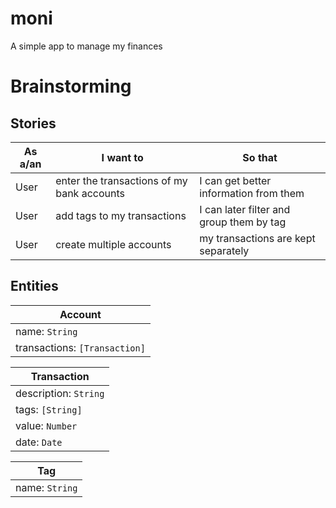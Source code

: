 # moni
A simple app to manage my finances

# Brainstorming

## Stories

| As a/an | I want to | So that |
| - | - | - |
| User | enter the transactions of my bank accounts | I can get better information from them |
| User | add tags to my transactions | I can later filter and group them by tag |
| User | create multiple accounts | my transactions are kept separately

## Entities

| Account |
| - |
| name: `String` |
| transactions: `[Transaction]` |

| Transaction |
| - |
| description: `String` |
| tags: `[String]` |
| value: `Number` |
| date: `Date` |

| Tag |
| - |
| name: `String` |